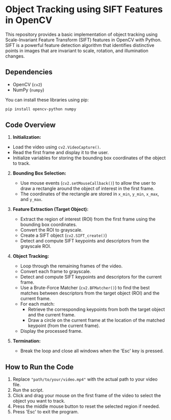 # Object Tracking using SIFT Features in OpenCV

This repository provides a basic implementation of object tracking using Scale-Invariant Feature Transform (SIFT) features in OpenCV with Python. SIFT is a powerful feature detection algorithm that identifies distinctive points in images that are invariant to scale, rotation, and illumination changes.

## Dependencies
- OpenCV (`cv2`)
- NumPy (`numpy`)

You can install these libraries using pip:

```bash
pip install opencv-python numpy
```

## Code Overview
 1. **Initialization:**
   - Load the video using `cv2.VideoCapture()`.
   - Read the first frame and display it to the user.
   - Initialize variables for storing the bounding box coordinates of the object to track.

2. **Bounding Box Selection:**
   - Use mouse events (`cv2.setMouseCallback()`) to allow the user to draw a rectangle around the object of interest in the first frame.
   - The coordinates of the rectangle are stored in `x_min`, `y_min`, `x_max`, and `y_max`.

3. **Feature Extraction (Target Object):**
   - Extract the region of interest (ROI) from the first frame using the bounding box coordinates.
   - Convert the ROI to grayscale.
   - Create a SIFT object (`cv2.SIFT_create()`)
   - Detect and compute SIFT keypoints and descriptors from the grayscale ROI.

4. **Object Tracking:**
   - Loop through the remaining frames of the video.
   - Convert each frame to grayscale.
   - Detect and compute SIFT keypoints and descriptors for the current frame.
   - Use a Brute-Force Matcher (`cv2.BFMatcher()`) to find the best matches between descriptors from the target object (ROI) and the current frame.
   - For each match:
      - Retrieve the corresponding keypoints from both the target object and the current frame.
      - Draw a circle on the current frame at the location of the matched keypoint (from the current frame).
   - Display the processed frame.

5. **Termination:**
   - Break the loop and close all windows when the 'Esc' key is pressed.


## How to Run the Code
1. Replace `"path/to/your/video.mp4"` with the actual path to your video file.
2. Run the script. 
3. Click and drag your mouse on the first frame of the video to select the object you want to track. 
4. Press the middle mouse button to reset the selected region if needed.
5. Press 'Esc' to exit the program. 
